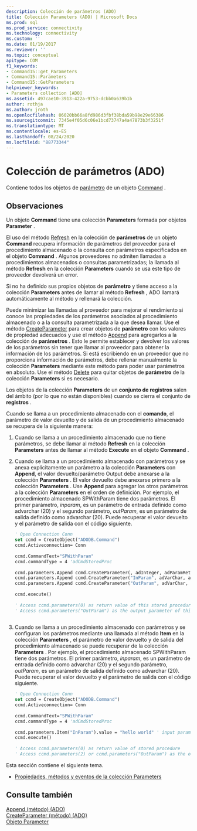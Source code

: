 ```yaml
---
description: Colección de parámetros (ADO)
title: Colección Parameters (ADO) | Microsoft Docs
ms.prod: sql
ms.prod_service: connectivity
ms.technology: connectivity
ms.custom: ''
ms.date: 01/19/2017
ms.reviewer: ''
ms.topic: conceptual
apitype: COM
f1_keywords:
- Command15::get_Parameters
- Command15::Parameters
- Command15::GetParameters
helpviewer_keywords:
- Parameters collection [ADO]
ms.assetid: 497cae10-3913-422a-9753-dcbb0a639b1b
author: rothja
ms.author: jroth
ms.openlocfilehash: 06020bb66a8fd986d3fbf38bda59b98e29e66386
ms.sourcegitcommit: 7345e4f05d6c06e1bcd73747a4a47873b3f3251f
ms.translationtype: MT
ms.contentlocale: es-ES
ms.lasthandoff: 08/24/2020
ms.locfileid: "88773344"
---
```

# <a name="parameters-collection-ado"></a>Colección de parámetros (ADO)
Contiene todos los objetos de [parámetro](./parameter-object.md) de un objeto [Command](./command-object-ado.md) .  
  
## <a name="remarks"></a>Observaciones  
 Un objeto **Command** tiene una colección **Parameters** formada por objetos **Parameter** .  
  
 El uso del método [Refresh](./refresh-method-ado.md) en la colección de **parámetros** de un objeto **Command** recupera información de parámetros del proveedor para el procedimiento almacenado o la consulta con parámetros especificados en el objeto **Command** . Algunos proveedores no admiten llamadas a procedimientos almacenados o consultas parametrizadas; la llamada al método **Refresh** en la colección **Parameters** cuando se usa este tipo de proveedor devolverá un error.  
  
 Si no ha definido sus propios objetos de **parámetro** y tiene acceso a la colección **Parameters** antes de llamar al método **Refresh** , ADO llamará automáticamente al método y rellenará la colección.  
  
 Puede minimizar las llamadas al proveedor para mejorar el rendimiento si conoce las propiedades de los parámetros asociados al procedimiento almacenado o a la consulta parametrizada a la que desea llamar. Use el método [CreateParameter](./createparameter-method-ado.md) para crear objetos de **parámetro** con los valores de propiedad adecuados y use el método [Append](./append-method-ado.md) para agregarlos a la colección de **parámetros** . Esto le permite establecer y devolver los valores de los parámetros sin tener que llamar al proveedor para obtener la información de los parámetros. Si está escribiendo en un proveedor que no proporciona información de parámetros, debe rellenar manualmente la colección **Parameters** mediante este método para poder usar parámetros en absoluto. Use el método [Delete](./delete-method-ado-parameters-collection.md) para quitar objetos de **parámetro** de la colección **Parameters** si es necesario.  
  
 Los objetos de la colección **Parameters** de un **conjunto de registros** salen del ámbito (por lo que no están disponibles) cuando se cierra el conjunto de **registros** .  
  
 Cuando se llama a un procedimiento almacenado con el **comando**, el parámetro de valor devuelto y de salida de un procedimiento almacenado se recupera de la siguiente manera:  
  
1.  Cuando se llama a un procedimiento almacenado que no tiene parámetros, se debe llamar al método **Refresh** en la colección **Parameters** antes de llamar al método **Execute** en el objeto **Command** .  
  
2.  Cuando se llama a un procedimiento almacenado con parámetros y se anexa explícitamente un parámetro a la colección **Parameters** con **Append**, el valor devuelto/parámetro Output debe anexarse a la colección **Parameters** . El valor devuelto debe anexarse primero a la colección **Parameters** . Use **Append** para agregar los otros parámetros a la colección **Parameters** en el orden de definición. Por ejemplo, el procedimiento almacenado SPWithParam tiene dos parámetros. El primer parámetro, *inparam*, es un parámetro de entrada definido como advarchar (20) y el segundo parámetro, *outParam*, es un parámetro de salida definido como advarchar (20). Puede recuperar el valor devuelto y el parámetro de salida con el código siguiente.  
  
    ```vb
    ' Open Connection Conn  
    set ccmd = CreateObject("ADODB.Command")  
    ccmd.Activeconnection= Conn  
  
    ccmd.CommandText="SPWithParam"  
    ccmd.commandType = 4 'adCmdStoredProc  
  
    ccmd.parameters.Append ccmd.CreateParameter(, adInteger, adParamReturnValue, , NULL)   ' return value  
    ccmd.parameters.Append ccmd.CreateParameter("InParam", adVarChar, adParamInput, 20, "hello world")   ' input parameter  
    ccmd.parameters.Append ccmd.CreateParameter("OutParam", adVarChar, adParamOutput, 20, NULL)   ' output parameter  
  
    ccmd.execute()  
  
    ' Access ccmd.parameters(0) as return value of this stored procedure  
    ' Access ccmd.parameters("OutParam") as the output parameter of this stored procedure.  
  
    ```  
  
3.  Cuando se llama a un procedimiento almacenado con parámetros y se configuran los parámetros mediante una llamada al método **Item** en la colección **Parameters** , el parámetro de valor devuelto y de salida del procedimiento almacenado se puede recuperar de la colección **Parameters** . Por ejemplo, el procedimiento almacenado SPWithParam tiene dos parámetros. El primer parámetro, *inparam*, es un parámetro de entrada definido como advarchar (20) y el segundo parámetro, *outParam*, es un parámetro de salida definido como advarchar (20). Puede recuperar el valor devuelto y el parámetro de salida con el código siguiente.  
  
    ```vb
    ' Open Connection Conn  
    set ccmd = CreateObject("ADODB.Command")  
    ccmd.Activeconnection= Conn  
  
    ccmd.CommandText="SPWithParam"  
    ccmd.commandType = 4 'adCmdStoredProc  
  
    ccmd.parameters.Item("InParam").value = "hello world" ' input parameter  
    ccmd.execute()  
  
    ' Access ccmd.parameters(0) as return value of stored procedure  
    ' Access ccmd.parameters(2) or ccmd.parameters("OutParam") as the output parameter.  
    ```  
  
 Esta sección contiene el siguiente tema.  
  
-   [Propiedades, métodos y eventos de la colección Parameters](./parameters-collection-properties-methods-and-events.md)  
  
## <a name="see-also"></a>Consulte también  
 [Append (método) (ADO)](./append-method-ado.md)   
 [CreateParameter (método) (ADO)](./createparameter-method-ado.md)   
 [Objeto Parameter](./parameter-object.md)